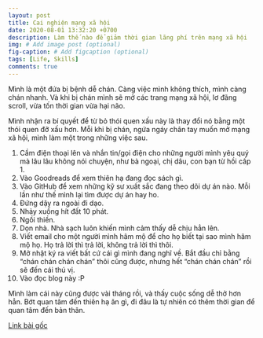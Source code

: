 ```yaml
---
layout: post
title: Cai nghiện mạng xã hội
date: 2020-08-01 13:32:20 +0700
description: Làm thế nào để giảm thời gian lãng phí trên mạng xã hội
img: # Add image post (optional)
fig-caption: # Add figcaption (optional)
tags: [Life, Skills]
comments: true
---
```

Mình là một đứa bị bệnh dễ chán. Càng việc mình không thích, mình càng chán nhanh. Và khi bị chán mình sẽ mở các trang mạng xã hội, lơ đãng scroll, vừa tốn thời gian vừa hại não.

Mình nhận ra bí quyết để từ bỏ thói quen xấu này là thay đổi nó bằng một thói quen đỡ xấu hơn. Mỗi khi bị chán, ngứa ngáy chân tay muốn mở mạng xã hội, mình làm một trong những việc sau.

1. Cầm điện thoại lên và nhắn tin/gọi điện cho những người mình yêu quý mà lâu lâu không nói chuyện, như bà ngoại, chị dâu, con bạn từ hồi cấp 1.
2. Vào Goodreads để xem thiên hạ đang đọc sách gì.
3. Vào GitHub để xem những kỹ sư xuất sắc đang theo dõi dự án nào. Mỗi lần như thế mình lại tìm được dự án hay ho.
4. Đứng dậy ra ngoài đi dạo.
5. Nhảy xuống hít đất 10 phát.
6. Ngồi thiền.
7. Dọn nhà. Nhà sạch luôn khiến mình cảm thấy dễ chịu hẳn lên.
8. Viết email cho một người mình hâm mộ để cho họ biết tại sao mình hâm mộ họ. Họ trả lời thì trả lời, không trả lời thì thôi.
9. Mở nhật ký ra viết bất cứ cái gì mình đang nghĩ về. Bắt đầu chỉ bằng “chán chán chán chán” thôi cũng được, nhưng hết “chán chán chán” rồi sẽ đến cái thú vị.
10. Vào đọc blog này :P

Mình làm cái này cũng được vài tháng rồi, và thấy cuộc sống dễ thở hơn hẳn. Bớt quan tâm đến thiên hạ ăn gì, đi đâu là tự nhiên có thêm thời gian để quan tâm đến bản thân.

[Link bài gốc](https://www.facebook.com/chipiscrazy/posts/3595806180535730)

